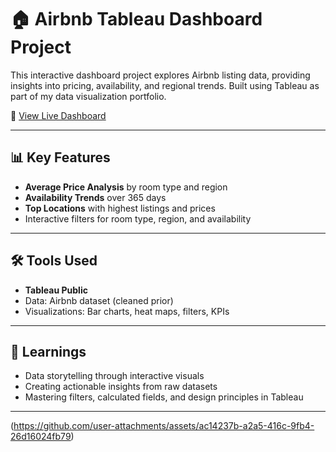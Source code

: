 # 🏠 Airbnb Tableau Dashboard Project

This interactive dashboard project explores Airbnb listing data, providing insights into pricing, availability, and regional trends. Built using Tableau as part of my data visualization portfolio.

🔗 [View Live Dashboard](https://public.tableau.com/app/profile/aarya.jadhav6755/viz/AirBnBFullProject_17519990724900/Dashboard1)

---

## 📊 Key Features

- **Average Price Analysis** by room type and region
- **Availability Trends** over 365 days
- **Top Locations** with highest listings and prices
- Interactive filters for room type, region, and availability

---

## 🛠 Tools Used

- **Tableau Public**
- Data: Airbnb dataset (cleaned prior)
- Visualizations: Bar charts, heat maps, filters, KPIs

---

## 📌 Learnings

- Data storytelling through interactive visuals
- Creating actionable insights from raw datasets
- Mastering filters, calculated fields, and design principles in Tableau

---

(https://github.com/user-attachments/assets/ac14237b-a2a5-416c-9fb4-26d16024fb79)


